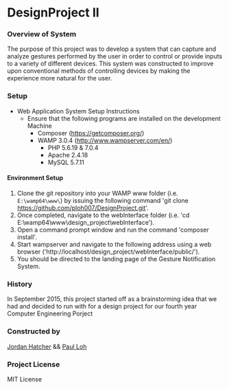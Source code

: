 # DesignProject II

### Overview of System
The purpose of this project was to develop a system that can capture and analyze gestures performed by the user in order to control or provide inputs to a variety of different devices.
This system was constructed to improve upon conventional methods of controlling devices by making the experience more natural for the user. 

### Setup
+ Web Application System Setup Instructions
	+ Ensure that the following programs are installed on the development Machine
		+ Composer (https://getcomposer.org/)
		+ WAMP 3.0.4 (http://www.wampserver.com/en/)
			+ PHP 5.6.19 & 7.0.4
			+ Apache 2.4.18
			+ MySQL 5.7.11

#### Environment Setup
1. Clone the git repository into your WAMP www folder (i.e. `E:\wamp64\www\`) by issuing the following command 'git clone https://github.com/ploh007/DesignProject.git'.
2. Once completed, navigate to the webInterface folder (i.e. 'cd E:\wamp64\www\design_project\webInterface').
3. Open a command prompt window and run the command 'composer install'.
4. Start wampserver and navigate to the following address using a web browser ('http://localhost/design_project/webInterface/public/').
5. You should be directed to the landing page of the Gesture Notification System.

### History
In September 2015, this project started off as a brainstorming idea that we had and decided to run with for a design project for our fourth year Computer Engineering Porject

### Constructed by
[Jordan Hatcher](https://jordan-hatcher.com/) && [Paul Loh](http://www.paulloh.com)

### Project License
MIT License

